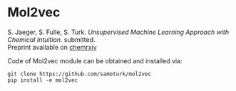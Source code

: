 # Mol2vec  

S. Jaeger, S. Fulle, S. Turk. *Unsupervised Machine Learning Approach with Chemical Intuition.* submitted.  
Preprint available on [chemrxiv](https://chemrxiv.org/articles/Mol2vec_Unsupervised_Machine_Learning_Approach_with_Chemical_Intuition/5513581)

Code of Mol2vec module can be obtained and installed via:  
```
git clone https://github.com/samoturk/mol2vec  
pip install -e mol2vec  
```
